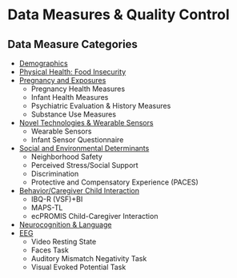 # Data Measures & Quality Control

## Data Measure Categories
- [Demographics](demographics.md)
- [Physical Health: Food Insecurity](physhealth.md)
- [Pregnancy and Exposures](pregexposures.md)
    - Pregnancy Health Measures
    - Infant Health Measures
    - Psychiatric Evaluation & History Measures
    - Substance Use Measures
- [Novel Technologies & Wearable Sensors](sensors.md)
    - Wearable Sensors
    - Infant Sensor Questionnaire
- [Social and Environmental Determinants](socenv_determinants.md)
    - Neighborhood Safety
    - Perceived Stress/Social Support 
    - Discrimination
    - Protective and Compensatory Experience (PACES)
- [Behavior/Caregiver Child Interaction](behavior.md)
    - IBQ-R (VSF)+BI
    - MAPS-TL
    - ecPROMIS Child-Caregiver Interaction
- [Neurocognition & Language](neurocog_language.md)
- [EEG](eeg.md)
    - Video Resting State
    - Faces Task
    - Auditory Mismatch Negativity Task
    - Visual Evoked Potential Task

